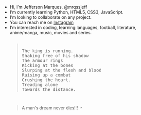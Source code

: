 <ul>
<li>Hi, I’m Jefferson Marques. @mrqssjeff</li>
<li>I’m currently learning Python, HTML5, CSS3, JavaScript.</li>
<li>I’m looking to collaborate on any project.</li>
<li>You can reach me on <a href="https://www.instagram.com/mrqssjeff/">Instagram</a>  </li>
<li>I’m interested in coding, learning languages, football, literature, anime/manga, music, movies and series.</li>
 <pre>
<blockquote>
The king is running.
Shaking free of his shadow
The armour rings
Kicking at the bones
Slurping at the flesh and blood
Raising up a combat
Crushing the heart.
Treading alone
Towards the distance. </blockquote>
</pre>
<blockquote>A man's dream never dies!!! ♂️ </blockquote>
</ul>

